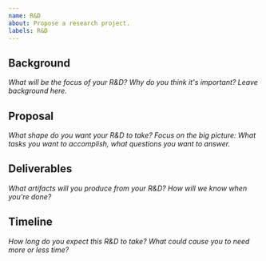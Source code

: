 ```yaml
---
name: R&D
about: Propose a research project.
labels: R&D
---
```


## Background

_What will be the focus of your R&D? Why do you think it's important? Leave background here._

## Proposal

_What shape do you want your R&D to take? Focus on the big picture: What tasks you want to accomplish, what questions you want to answer._

## Deliverables

_What artifacts will you produce from your R&D? How will we know when you're done?_

## Timeline

_How long do you expect this R&D to take? What could cause you to need more or less time?_
